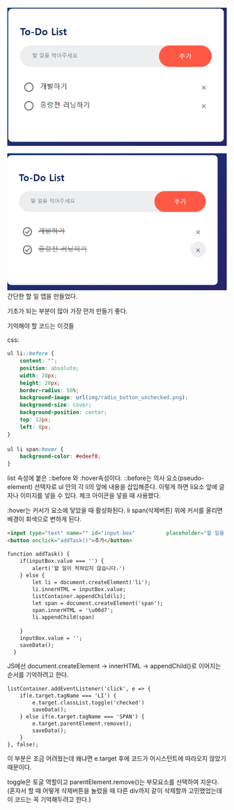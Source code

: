 ![할일앱 이미지](post_img/todo-List/todo-app.png)

![앱 이미지2](post_img/todo-List/img2.png)
간단한 할 일 앱을 만들었다.

기초가 되는 부분이 많아 가장 먼저 만들기 좋다.

기억해야 할 코드는 이것들

css:

```css
ul li::before {
    content: "";
    position: absolute;
    width: 28px;
    height: 28px;
    border-radius: 50%;
    background-image: url(img/radio_button_unchecked.png);
    background-size: cover;
    background-position: center;
    top: 12px;
    left: 8px;
}

ul li span:hover {
    background-color: #edeef0;
}
```

list 속성에 붙은 ::before 와 :hover속성이다.
::before는 의사 요소(pseudo-element) 선택자로 ul 안의 각 li의 앞에 내용을 삽입해준다.
이렇게 하면 li요소 앞에 글자나 이미지를 넣을 수 있다.
체크 아이콘을 넣을 때 사용했다.

:hover는 커서가 요소에 닿았을 때 활성화된다.
li span(삭제버튼) 위에 커서를 올리면 배경이 회색으로 변하게 된다.

```HTML
<input type="text" name="" id="input-box"          placeholder="할 일을 적어주세요">
<button onclick="addTask()">추가</button>
```

```JS
function addTask() {
    if(inputBox.value === '') {
        alert('할 일이 적혀있지 않습니다.')
    } else {
        let li = document.createElement('li');
        li.innerHTML = inputBox.value;
        listContainer.appendChild(li);
        let span = document.createElement('span');
        span.innerHTML = '\u00d7';
        li.appendChild(span)

    }
    inputBox.value = '';
    saveData();
  }
```

JS에선 document.createElement -> innerHTML -> appendChild()로 이어지는 순서를 기억하려고 한다.

```JS
listContainer.addEventListener('click', e => {
    if(e.target.tagName === 'LI') {
        e.target.classList.toggle('checked')
        saveData();
    } else if(e.target.tagName === 'SPAN') {
        e.target.parentElement.remove();
        saveData();
    }
}, false);
```

이 부분은 조금 어려웠는데 왜냐면 e.target 후에 코드가 어시스턴트에 따라오지 않았기 때문이다.

toggle은 토글 역할이고
parentElement.remove()는 부모요소를 선택하여 지운다.(혼자서 할 때 어떻게 삭제버튼을 눌렀을 때 다른 div까지 같이 삭제할까 고민했었는데 이 코드는 꼭 기억해두려고 한다.)
